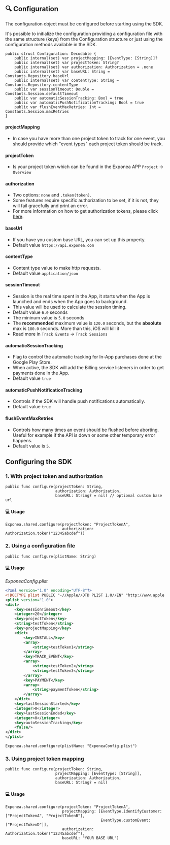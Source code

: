 ## 🔍 Configuration

The configuration object must be configured before starting using the SDK.

It's possible to initialize the configuration providing a configuration file with the same structure (keys) from the Configuration structure or just using the configuration methods available in the SDK.

```
public struct Configuration: Decodable {
    public internal(set) var projectMapping: [EventType: [String]]?
    public internal(set) var projectToken: String?
    public internal(set) var authorization: Authorization = .none
    public internal(set) var baseURL: String = Constants.Repository.baseUrl
    public internal(set) var contentType: String = Constants.Repository.contentType
    public var sessionTimeout: Double = Constants.Session.defaultTimeout
    public var automaticSessionTracking: Bool = true
    public var automaticPushNotificationTracking: Bool = true
    public var flushEventMaxRetries: Int = Constants.Session.maxRetries
}
```


#### projectMapping

* In case you have more than one project token to track for one event, you should provide which "event types" each project token should be track.

#### projectToken

* Is your project token which can be found in the Exponea APP ```Project``` -> ```Overview```

#### authorization

* Two options: `none` and `.token(token)`.
* Some features require specific authorization to be set, if it is not, they will fail gracefully and print an error.
* For more information on how to get authorization tokens, please click [here](https://developers.exponea.com/reference#access-keys).

#### baseUrl

* If you have you custom base URL, you can set up this property.
* Default value `https://api.exponea.com`

#### contentType

* Content type value to make http requests. 
* Default value `application/json`

#### sessionTimeout

* Session is the real time spent in the App, it starts when the App is launched and ends when the App goes to background. 
* This value will be used to calculate the session timing.
* Default value `6.0` seconds
* The mininum value is `5.0` seconds
* The **recommended** maximum value is `120.0` seconds, but the **absolute** max is `180.0` seconds. More than this, iOS will kill it
* Read more in `Track Events` -> `Track Sessions`

#### automaticSessionTracking
 
* Flag to control the automatic tracking for In-App purchases done at the Google Play Store. 
* When active, the SDK will add the Billing service listeners in order to get payments done in the App.
* Default value `true`

#### automaticPushNotificationTracking

* Controls if the SDK will handle push notifications automatically.
* Default value `true`

#### flushEventMaxRetries

* Controls how many times an event should be flushed before aborting. Useful for example if the API is down or some other temporary error happens.
* Default value is `5`.


## Configuring the SDK

### 1. With project token and authorization

```
public func configure(projectToken: String, 
                      authorization: Authorization, 
                      baseURL: String? = nil) // optional custom base url
```

#### 💻 Usage

```
Exponea.shared.configure(projectToken: "ProjectTokenA",
                         authorization: Authorization.token("12345abcdef"))
```

### 2. Using a configuration file

```
public func configure(plistName: String)
```

#### 💻 Usage

*ExponeaConfig.plist*

```xml
<?xml version="1.0" encoding="UTF-8"?>
<!DOCTYPE plist PUBLIC "-//Apple//DTD PLIST 1.0//EN" "http://www.apple.com/DTDs/PropertyList-1.0.dtd">
<plist version="1.0">
<dict>
	<key>sessionTimeout</key>
	<integer>20</integer>
	<key>projectToken</key>
	<string>testToken</string>
	<key>projectMapping</key>
	<dict>
		<key>INSTALL</key>
		<array>
			<string>testToken1</string>
		</array>
		<key>TRACK_EVENT</key>
		<array>
			<string>testToken2</string>
			<string>testToken3</string>
		</array>
		<key>PAYMENT</key>
		<array>
			<string>paymentToken</string>
		</array>
	</dict>
	<key>lastSessionStarted</key>
	<integer>0</integer>
	<key>lastSessionEnded</key>
	<integer>0</integer>
	<key>autoSessionTracking</key>
	<false/>
</dict>
</plist>
```

```
Exponea.shared.configure(plistName: "ExponeaConfig.plist")
```

### 3. Using project token mapping

```
public func configure(projectToken: String,
                      projectMapping: [EventType: [String]],
                      authorization: Authorization,
                      baseURL: String? = nil)
```

#### 💻 Usage

```
Exponea.shared.configure(projectToken: "ProjectTokenA",
                         projectMapping: [EventType.identifyCustomer: ["ProjectTokenA", "ProjectTokenB"],
                                          EventType.customEvent: ["ProjectTokenD"]],
                         authorization: Authorization.token("12345abcdef"),
                         baseURL: "YOUR BASE URL")
```
